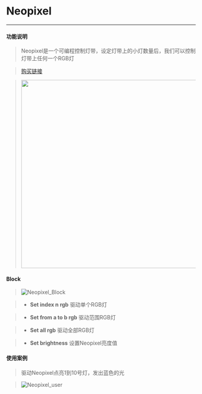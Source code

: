 # Neopixel
__________________________

#### 功能说明

>Neopixel是一个可编程控制灯带，设定灯带上的小灯数量后，我们可以控制灯带上任何一个RGB灯

>[购买链接](https://item.taobao.com/item.htm?spm=a1z10.1-c.w4004-1172588101.24.25c04476nImFoD&id=580453719549)

><img src="/image/Units/Neopixel.jpg" width="500" height="500" />

#### Block

>![Neopixel_Block](/image/Units/Neopixel_Block.jpg)

>* __Set index n rgb__
驱动单个RGB灯

>* __Set from a to b rgb__
驱动范围RGB灯

>* __Set all rgb__
驱动全部RGB灯

>* __Set brightness__
设置Neopixel亮度值

#### 使用案例

>驱动Neopixel点亮1到10号灯，发出蓝色的光

>![Neopixel_user](/image/Units/Neopixel_user.gif)


